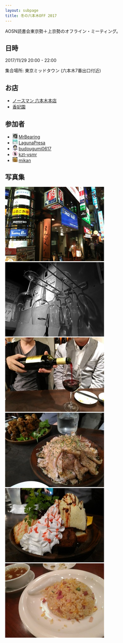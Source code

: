 ```yaml
---
layout: subpage
title: 冬の六本木OFF 2017
---
```


AOSN読書会東京勢＋上京勢のオフライン・ミーティング。

## 日時

2017/11/29 20:00 - 22:00

集合場所: 東京ミッドタウン (六本木7番出口付近)

## お店

* [ノースマン 六本木本店](https://ja.foursquare.com/v/56bdc6b5498e7eda5412f166)
* [香妃園](https://ja.foursquare.com/v/4b56877ef964a5201b1428e3)

## 参加者

* [![](/images/users/MrBearing_16.png "MrBearing")](https://github.com/MrBearing) [MrBearing](https://github.com/MrBearing)
* [![](/images/users/LagunaPresa_16.png "LagunaPresa")](https://github.com/LagunaPresa) [LagunaPresa](https://github.com/LagunaPresa)
* [![](/images/users/budougumi0617_16.png "budougumi0617")](https://github.com/budougumi0617) [budougumi0617](https://github.com/budougumi0617)
* [![](/images/users/kzt-ysmr_16.png "kzt-ysmr")](https://github.com/kzt-ysmr) [kzt-ysmr](https://github.com/kzt-ysmr)
* [![](/images/users/mikan_16.png "mikan")](https://github.com/mikan) [mikan](https://github.com/mikan)

## 写真集

![](/photo/20171129_1947.jpg "舞台は・・・六本木！")
![](/photo/20171129_2023.jpg "グラスをお取りください")
![](/photo/20171129_2050.jpg "赤ワイン、お注ぎします")
![](/photo/20171129_2112.jpg "11/29 はいい肉の日！")
![](/photo/20171129_2230.jpg "デザート！")
![](/photo/20171129_2331.jpg "二軒目は中華料理")
